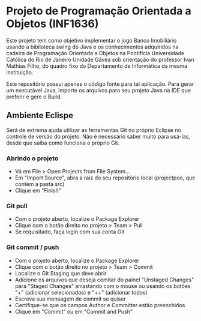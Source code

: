 ﻿# Projeto de Programação Orientada a Objetos (INF1636)

Este projeto tem como objetivo implementar o jogo Banco Imobiliário usando a biblioteca swing do Java e os conhecimentos adquiridos na cadeira de Programação Orientada a Objetos na Pontifícia Universidade Católica do Rio de Janeiro Unidade Gávea sob orientação do professor Ivan Mathias Filho, do quadro fixo do Departamento de Informática da mesma instituição.

Este repositório possui apenas o código fonte para tal aplicação. Para gerar um executável Java, importe os arquivos para seu projeto Java na IDE que preferir e gere o Build.

## Ambiente Eclispe

Será de extrema ajuda utilizar as ferramentas Git no próprio Eclipse no controle de versão do projeto. Não é necessário saber muito para usá-las, desde que saiba como funciona o próprio Git.

### Abrindo o projeto

* Vá em File > Open Projects from File System... 
* Em "Import Source", abra a raiz do seu repositório local (projectpoo, que contém a pasta src)
* Clique em "Finish"

### Git pull

* Com o projeto aberto, localize o Package Explorer
* Clique com o botão direito no projeto > Team > Pull
* Se requisitado, faça login com sua conta Git

### Git commit / push

* Com o projeto aberto, localize o Package Explorer
* Clique com o botão direito no projeto > Team > Commit
* Localize o Git Staging que deve abrir
* Adicione os arquivos que deseja comitar do painel "Unstaged Changes" para "Staged Changes" arrastando com o mouse ou usando os botões "+" (adicionar selecionados) e "++" (adicionar todos)
* Escreva sua mensagem de commit se quiser
* Certifique-se que os campos Author e Committer estão preenchidos
* Clique em "Commit" ou em "Commit and Push"
